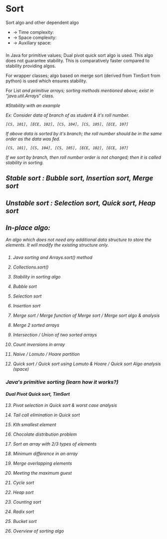 # Sort
Sort algo and other dependent algo

 * -> Time complexity:	
 * -> Space complexity:	
 * -> Auxiliary space:

###
 
In Java for primitive values; Dual pivot quick sort algo is used. This algo does not guarantee stability. This is comparatively
faster compared to stability providing algos.

For wrapper classes; algo based on merge sort (derived from TimSort from python) is used which ensures stability.

For List<I> and primitive arrays; sorting methods mentioned above; exist in "java.util.Arrays" class. 

#Stability with an example

Ex: Consider data of branch of as student & it's roll number.
	
	[CS, 101], [ECE, 102], [CS, 104], [CS, 105], [ECE, 107] 

If above data is sorted by it's branch; the roll number should be in the same order as the data was fed.

	[CS, 101], [CS, 104], [CS, 105], [ECE, 102], [ECE, 107]
	
If we sort by branch, then roll number order is not changed; then it is called stability in sorting.	 

## Stable sort : Bubble sort, Insertion sort, Merge sort

## Unstable sort : Selection sort, Quick sort, Heap sort  

## In-place algo: 
An algo which does not need any additional data structure to store the elements. It will modify the existing structure only.

 
###

1. Java sorting and Arrays.sort() method

2. Collections.sort()

3. Stability in sorting algo

4. Bubble sort

5. Selection sort

6. Insertion sort

7. Merge sort / Merge function of Merge sort / Merge sort algo & analysis

8. Merge 2 sorted arrays

9. Intersection / Union of two sorted arrays

10. Count inversions in array

11. Naive / Lomuto / Hoare  partition

12. Quick sort / Quick sort using Lomuto & Hoare / Quick sort Algo analysis (space)   

### Java's primitive sorting (learn how it works?) 
#### Dual Pivot Quick sort, TimSort 

13. Pivot selection in Quick sort & worst case analysis

14. Tail call elimination in Quick sort

15. Kth smallest element

16. Chocolate distribution problem

17. Sort an array with 2/3 types of elements

18. Minimum difference in an array

19. Merge overlapping elements

20. Meeting the maximum guest

21. Cycle sort

22. Heap sort

23. Counting sort

24. Radix sort

25. Bucket sort

26. Overview of sorting algo